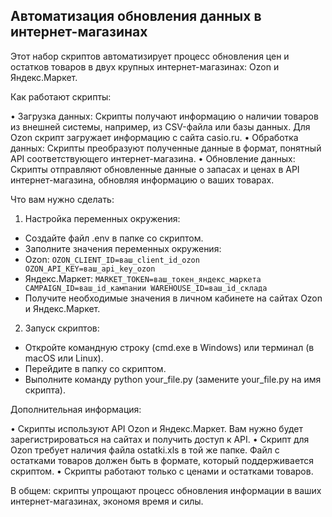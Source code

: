## Автоматизация обновления данных в интернет-магазинах

Этот набор скриптов автоматизирует процесс обновления цен и остатков товаров в двух крупных интернет-магазинах: Ozon и Яндекс.Маркет.

Как работают скрипты:

• Загрузка данных: Скрипты получают информацию о наличии товаров из внешней системы, например, из CSV-файла или базы данных. Для Ozon скрипт загружает информацию с сайта casio.ru. 
• Обработка данных: Скрипты преобразуют полученные данные в формат, понятный API соответствующего интернет-магазина.
• Обновление данных: Скрипты отправляют обновленные данные о запасах и ценах в API интернет-магазина, обновляя информацию о ваших товарах. 

Что вам нужно сделать:

1. Настройка переменных окружения:
  * Создайте файл .env в папке со скриптом.
  * Заполните значения переменных окружения:
   * Ozon:
    ```
    OZON_CLIENT_ID=ваш_client_id_ozon
    OZON_API_KEY=ваш_api_key_ozon
    ```
   * Яндекс.Маркет:
    ```
    MARKET_TOKEN=ваш_токен_яндекс_маркета
    CAMPAIGN_ID=ваш_id_кампании
    WAREHOUSE_ID=ваш_id_склада 
    ```
  * Получите необходимые значения в личном кабинете на сайтах Ozon и Яндекс.Маркет.
2. Запуск скриптов:
  * Откройте командную строку (cmd.exe в Windows) или терминал (в macOS или Linux).
  * Перейдите в папку со скриптом.
  * Выполните команду python your_file.py (замените your_file.py на имя скрипта).

Дополнительная информация:

• Скрипты используют API Ozon и Яндекс.Маркет. Вам нужно будет зарегистрироваться на сайтах и получить доступ к API.
• Скрипт для Ozon требует наличия файла ostatki.xls в той же папке. Файл с остатками товаров должен быть в формате, который поддерживается скриптом.
• Скрипты работают только с ценами и остатками товаров. 

В общем: скрипты упрощают процесс обновления информации в ваших интернет-магазинах, экономя время и силы.
